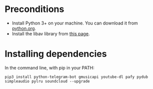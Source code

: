 # Preconditions

- Install Python 3+ on your machine. You can download it from [python.org](https://www.python.org/downloads/).
- Install the libav library from [this page](https://builds.libav.org/windows/release-gpl/).


# Installing dependencies

In the command line, with pip in your PATH:
```
pip3 install python-telegram-bot gmusicapi youtube-dl pafy pydub simpleaudio pylru soundcloud --upgrade
```

